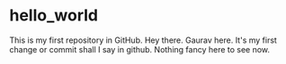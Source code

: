 # hello_world
This is my first repository in GitHub. 
Hey there. Gaurav here. It's my first change or commit shall I say in github. Nothing fancy here to see now.
